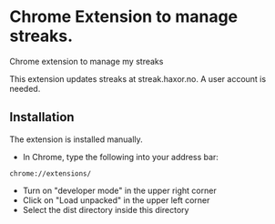 # Chrome Extension to manage streaks.
Chrome extension to manage my streaks

This extension updates streaks at streak.haxor.no. A user account is needed.

## Installation
The extension is installed manually.
* In Chrome, type the following into your address bar:
```
chrome://extensions/
```
* Turn on "developer mode" in the upper right corner
* Click on "Load unpacked" in the upper left corner
* Select the dist directory inside this directory